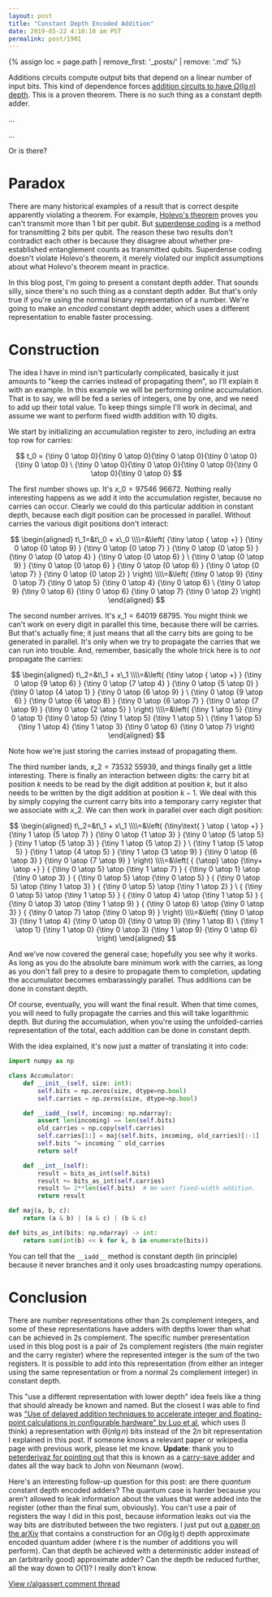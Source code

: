 ```yaml
---
layout: post
title: "Constant Depth Encoded Addition"
date: 2019-05-22 4:10:10 am PST
permalink: post/1901
---
```


{% assign loc = page.path | remove_first: '_posts/' | remove: '.md' %}

Additions circuits compute output bits that depend on a linear number of input bits.
This kind of dependence forces [addition circuits to have $\Omega(\lg n)$ depth](https://cs.stackexchange.com/questions/19468/what-circuit-depth-is-required-to-add).
This is a proven theorem.
There is no such thing as a constant depth adder.

...

...

Or is there?

# Paradox

There are many historical examples of a result that is correct despite apparently violating a theorem.
For example, [Holevo's theorem](https://en.wikipedia.org/wiki/Holevo%27s_theorem) proves you can't transmit more than 1 bit per qubit.
But [superdense coding](https://en.wikipedia.org/wiki/Superdense_coding) is a method for transmitting 2 bits per qubit.
The reason these two results don't contradict each other is because they disagree about whether pre-established entanglement counts as transmitted qubits.
Superdense coding doesn't violate Holevo's theorem, it merely violated our implicit assumptions about what Holevo's theorem meant in practice.

In this blog post, I'm going to present a constant depth adder.
That sounds silly, since there's no such thing as a constant depth adder.
But that's only true if you're using the normal binary representation of a number.
We're going to make an *encoded* constant depth adder, which uses a different representation to enable faster processing.


# Construction

The idea I have in mind isn't particularly complicated, basically it just amounts to "keep the carries instead of propagating them", so I'll explain it with an example.
In this example we will be performing online accumulation.
That is to say, we will be fed a series of integers, one by one, and we need to add up their total value.
To keep things simple I'll work in decimal, and assume we want to perform fixed width addition with 10 digits.

We start by initializing an accumulation register to zero, including an extra top row for carries:

$$
t_0 = {\tiny 0 \atop 0}{\tiny 0 \atop 0}{\tiny 0 \atop 0}{\tiny 0 \atop 0}{\tiny 0 \atop 0}
\
{\tiny 0 \atop 0}{\tiny 0 \atop 0}{\tiny 0 \atop 0}{\tiny 0 \atop 0}{\tiny 0 \atop 0}
$$

The first number shows up.
It's $x\_0=97546\ 96672$.
Nothing really interesting happens as we add it into the accumulation register, because no carries can occur.
Clearly we could do this particular addition in constant depth, because each digit position can be processed in parallel.
Without carries the various digit positions don't interact:

$$
\begin{aligned}
t\_1=&t\_0 + x\_0
\\\\=&\left(
{\tiny  \atop { \atop +} }
{\tiny 0 \atop {0 \atop 9} }
{\tiny 0 \atop {0 \atop 7} }
{\tiny 0 \atop {0 \atop 5} }
{\tiny 0 \atop {0 \atop 4} }
{\tiny 0 \atop {0 \atop 6} }
\
{\tiny 0 \atop {0 \atop 9} }
{\tiny 0 \atop {0 \atop 6} }
{\tiny 0 \atop {0 \atop 6} }
{\tiny 0 \atop {0 \atop 7} }
{\tiny 0 \atop {0 \atop 2} }
\right)
\\\\=&\left(
{\tiny 0 \atop 9}
{\tiny 0 \atop 7}
{\tiny 0 \atop 5}
{\tiny 0 \atop 4}
{\tiny 0 \atop 6}
\
{\tiny 0 \atop 9}
{\tiny 0 \atop 6}
{\tiny 0 \atop 6}
{\tiny 0 \atop 7}
{\tiny 0 \atop 2}
\right)
\end{aligned}
$$

The second number arrives.
It's $x\_1 = 64019\ 68795$.
You might think we can't work on every digit in parallel this time, because there will be carries.
But that's actually fine; it just means that all the carry bits are going to be generated in parallel.
It's only when we try to propagate the carries that we can run into trouble.
And, remember, basically the whole trick here is to *not* propagate the carries:

$$
\begin{aligned}
t\_2=&t\_1 + x\_1
\\\\=&\left(
{\tiny  \atop { \atop +} }
{\tiny 0 \atop {9 \atop 6} }
{\tiny 0 \atop {7 \atop 4} }
{\tiny 0 \atop {5 \atop 0} }
{\tiny 0 \atop {4 \atop 1} }
{\tiny 0 \atop {6 \atop 9} }
\
{\tiny 0 \atop {9 \atop 6} }
{\tiny 0 \atop {6 \atop 8} }
{\tiny 0 \atop {6 \atop 7} }
{\tiny 0 \atop {7 \atop 9} }
{\tiny 0 \atop {2 \atop 5} }
\right)
\\\\=&\left(
{\tiny 1 \atop 5}
{\tiny 0 \atop 1}
{\tiny 0 \atop 5}
{\tiny 1 \atop 5}
{\tiny 1 \atop 5}
\
{\tiny 1 \atop 5}
{\tiny 1 \atop 4}
{\tiny 1 \atop 3}
{\tiny 0 \atop 6}
{\tiny 0 \atop 7}
\right)
\end{aligned}
$$

Note how we're just storing the carries instead of propagating them.

The third number lands, $x\_2 = 73532\ 55939$, and things finally get a little interesting.
There is finally an interaction between digits: the carry bit at position $k$ needs to be read by the digit addition at position $k$, but it also needs to be written by the digit addition at position $k-1$.
We deal with this by simply copying the current carry bits into a temporary carry register that we associate with $x\_2$.
We can then work in parallel over each digit position:

$$
\begin{aligned}
t\_2=&t\_1 + x\_1
\\\\=&\left(
{\tiny\text{ } \atop { \atop +} }
{\tiny 1 \atop {5 \atop 7} }
{\tiny 0 \atop {1 \atop 3} }
{\tiny 0 \atop {5 \atop 5} }
{\tiny 1 \atop {5 \atop 3} }
{\tiny 1 \atop {5 \atop 2} }
\
{\tiny 1 \atop {5 \atop 5} }
{\tiny 1 \atop {4 \atop 5} }
{\tiny 1 \atop {3 \atop 9} }
{\tiny 0 \atop {6 \atop 3} }
{\tiny 0 \atop {7 \atop 9} }
\right)
\\\\=&\left(
{ {\atop} \atop {\tiny+ \atop +} }
{ {\tiny 0 \atop 5} \atop {\tiny 1 \atop 7} }
{ {\tiny 0 \atop 1} \atop {\tiny 0 \atop 3} }
{ {\tiny 0 \atop 5} \atop {\tiny 0 \atop 5} }
{ {\tiny 0 \atop 5} \atop {\tiny 1 \atop 3} }
{ {\tiny 0 \atop 5} \atop {\tiny 1 \atop 2} }
\
{ {\tiny 0 \atop 5} \atop {\tiny 1 \atop 5} }
{ {\tiny 0 \atop 4} \atop {\tiny 1 \atop 5} }
{ {\tiny 0 \atop 3} \atop {\tiny 1 \atop 9} }
{ {\tiny 0 \atop 6} \atop {\tiny 0 \atop 3} }
{ {\tiny 0 \atop 7} \atop {\tiny 0 \atop 9} }
\right)
\\\\=&\left(
{\tiny 0 \atop 3}
{\tiny 1 \atop 4}
{\tiny 0 \atop 0}
{\tiny 0 \atop 9}
{\tiny 1 \atop 8}
\
{\tiny 1 \atop 1}
{\tiny 1 \atop 0}
{\tiny 0 \atop 3}
{\tiny 1 \atop 9}
{\tiny 0 \atop 6}
\right)
\end{aligned}
$$

And we've now covered the general case; hopefully you see why it works.
As long as you do the absolute bare minimum work with the carries, as long as you don't fall prey to a desire to propagate them to completion, updating the accumulator becomes embarassingly parallel.
Thus additions can be done in constant depth.

Of course, eventually, you will want the final result.
When that time comes, you will need to fully propagate the carries and this will take logarithmic depth.
But during the accumulation, when you're using the unfolded-carries representation of the total, each addition can be done in constant depth.

With the idea explained, it's now just a matter of translating it into code:

```python
import numpy as np

class Accumulator:
    def __init__(self, size: int):
        self.bits = np.zeros(size, dtype=np.bool)
        self.carries = np.zeros(size, dtype=np.bool)

    def __iadd__(self, incoming: np.ndarray):
        assert len(incoming) == len(self.bits)
        old_carries = np.copy(self.carries)
        self.carries[1:] = maj(self.bits, incoming, old_carries)[:-1]
        self.bits ^= incoming ^ old_carries
        return self

    def __int__(self):
        result = bits_as_int(self.bits)
        result += bits_as_int(self.carries)
        result %= 2**len(self.bits)  # We want fixed-width addition.
        return result

def maj(a, b, c):
    return (a & b) | (a & c) | (b & c)

def bits_as_int(bits: np.ndarray) -> int:
    return sum(int(b) << k for k, b in enumerate(bits))
```

You can tell that the `__iadd__` method is constant depth (in principle) because it never branches and it only uses broadcasting numpy operations.


# Conclusion

There are number representations other than 2s complement integers, and some of these representations have adders with depths lower than what can be achieved in 2s complement.
The specific number preresentation used in this blog post is a pair of 2s complement registers (the main register and the carry register) where the represented integer is the sum of the two registers.
It is possible to add into this representation (from either an integer using the same representation or from a normal 2s complement integer) in constant depth.

This "use a different representation with lower depth" idea feels like a thing that should already be known and named.
But the closest I was able to find was ["Use of delayed addition techniques to accelerate integer and floating-point calculations in configurable hardware" by Luo et al](https://doi.org/10.1117/12.327033),
which uses (I think) a representation with $\Theta(n \lg n)$ bits instead of the $2n$ bit representation I explained in this post.
If someone knows a relevant paper or wikipedia page with previous work, please let me know.
**Update**: thank you to [peterderivaz for pointing out](https://www.reddit.com/r/algassert/comments/brrcxn/comment_thread_constant_depth_encoded_addition/eom77or/) that this is known as a [carry-save adder](https://en.wikipedia.org/wiki/Carry-save_adder) and dates all the way back to John von Neumann (wow).

Here's an interesting follow-up question for this post: are there *quantum* constant depth encoded adders?
The quantum case is harder because you aren't allowed to leak information about the values that were added into the register (other than the final sum, obviously).
You can't use a pair of registers the way I did in this post, because information leaks out via the way bits are distributed between the two registers.
I just put out [a paper on the arXiv](https://arxiv.org/abs/1905.08488) that contains a construction for an $O(\lg \lg t)$ depth approximate encoded quantum adder (where $t$ is the number of additions you will perform).
Can that depth be achieved with a deterministic adder instead of an (arbitrarily good) approximate adder?
Can the depth be reduced further, all the way down to $O(1)$?
I really don't know.

[View r/algassert comment thread](https://www.reddit.com/r/algassert/comments/brrcxn/comment_thread_constant_depth_encoded_addition/)
